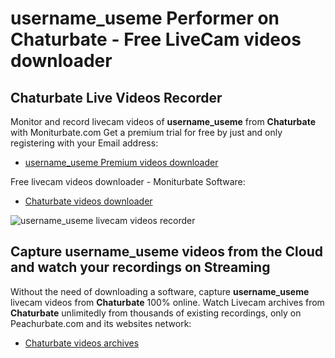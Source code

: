 # username_useme Performer on Chaturbate - Free LiveCam videos downloader

## Chaturbate Live Videos Recorder

Monitor and record livecam videos of **username_useme** from **Chaturbate** with Moniturbate.com
Get a premium trial for free by just and only registering with your Email address:
* [username_useme Premium videos downloader](https://moniturbate.com/request-demo-licence-key.html)

Free livecam videos downloader - Moniturbate Software:
* [Chaturbate videos downloader](https://moniturbate.com/moniturbate-download-software.html)

![username_useme livecam videos recorder](https://peachurnet.com/templates/moniturbate-software.png)


## Capture username_useme videos from the Cloud and watch your recordings on Streaming

Without the need of downloading a software, capture **username_useme** livecam videos from **Chaturbate** 100% online.
Watch Livecam archives from **Chaturbate** unlimitedly from thousands of existing recordings, only on Peachurbate.com and its websites network:
* [Chaturbate videos archives](https://peachurnet.com/)